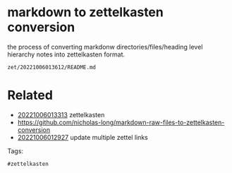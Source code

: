 # markdown to zettelkasten conversion

the process of converting markdonw directories/files/heading level hierarchy notes into zettelkasten format.

` zet/20221006013612/README.md `

# Related

- [20221006013313](/zet/20221006013313/README.md) zettelkasten
- https://github.com/nicholas-long/markdown-raw-files-to-zettelkasten-conversion
- [20221006012927](/zet/20221006012927/README.md) update multiple zettel links

Tags:

    #zettelkasten
